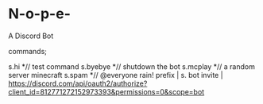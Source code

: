 # N-o-p-e-
A Discord Bot

commands;

s.hi *// test command
s.byebye *// shutdown the bot
s.mcplay *// a random server minecraft
s.spam *// @everyone rain!
prefix | s.
bot invite | https://discord.com/api/oauth2/authorize?client_id=812771272152973393&permissions=0&scope=bot
